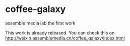 # coffee-galaxy
assemble media lab the first work

This work is already released.
You can check this on http://weixin.assemblemedia.cn/coffee_galaxy/index.html
